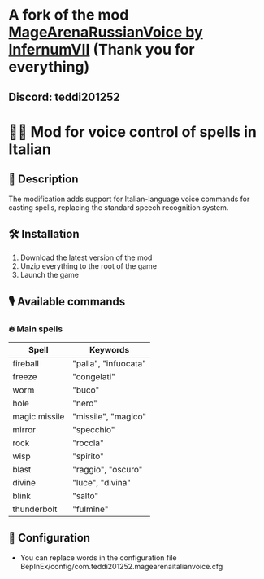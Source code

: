 # A fork of the mod [MageArenaRussianVoice by InfernumVII](https://github.com/InfernumVII/MageArenaRussianVoice) (Thank you for everything)
## Discord: teddi201252

# 🧙‍♂️ Mod for voice control of spells in Italian

## 📌 Description
The modification adds support for Italian-language voice commands for casting spells, replacing the standard speech recognition system.

## 🛠 Installation
1. Download the latest version of the mod
2. Unzip everything to the root of the game
3. Launch the game

## 🎙 Available commands

### 🔥 Main spells
| Spell | Keywords |
|-------------------|-----------------------|
| fireball | "palla", "infuocata" |
| freeze | "congelati" |
| worm | "buco" |
| hole | "nero" |
| magic missile | "missile", "magico" |
| mirror | "specchio" |
| rock | "roccia" |
| wisp | "spirito" |
| blast | "raggio", "oscuro" |
| divine | "luce", "divina" |
| blink | "salto" |
| thunderbolt | "fulmine" |

## 🔮 Configuration
- You can replace words in the configuration file BepInEx/config/com.teddi201252.magearenaitalianvoice.cfg